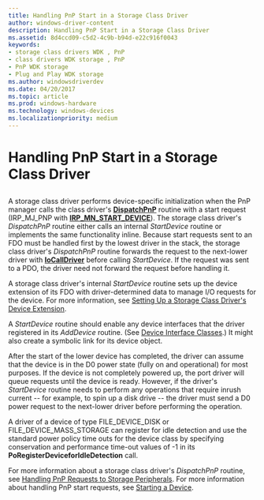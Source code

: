 ```yaml
---
title: Handling PnP Start in a Storage Class Driver
author: windows-driver-content
description: Handling PnP Start in a Storage Class Driver
ms.assetid: 8d4ccd09-c5d2-4c9b-b94d-e22c916f0043
keywords:
- storage class drivers WDK , PnP
- class drivers WDK storage , PnP
- PnP WDK storage
- Plug and Play WDK storage
ms.author: windowsdriverdev
ms.date: 04/20/2017
ms.topic: article
ms.prod: windows-hardware
ms.technology: windows-devices
ms.localizationpriority: medium
---
```


# Handling PnP Start in a Storage Class Driver


## <span id="ddk_handling_pnp_start_in_a_storage_class_driver_kg"></span><span id="DDK_HANDLING_PNP_START_IN_A_STORAGE_CLASS_DRIVER_KG"></span>


A storage class driver performs device-specific initialization when the PnP manager calls the class driver's [**DispatchPnP**](https://msdn.microsoft.com/library/windows/hardware/ff543341) routine with a start request (IRP\_MJ\_PNP with [**IRP\_MN\_START\_DEVICE**](https://msdn.microsoft.com/library/windows/hardware/ff551749)). The storage class driver's *DispatchPnP* routine either calls an internal *StartDevice* routine or implements the same functionality inline. Because start requests sent to an FDO must be handled first by the lowest driver in the stack, the storage class driver's *DispatchPnP* routine forwards the request to the next-lower driver with [**IoCallDriver**](https://msdn.microsoft.com/library/windows/hardware/ff548336) before calling *StartDevice*. If the request was sent to a PDO, the driver need not forward the request before handling it.

A storage class driver's internal *StartDevice* routine sets up the device extension of its FDO with driver-determined data to manage I/O requests for the device. For more information, see [Setting Up a Storage Class Driver's Device Extension](setting-up-a-storage-class-driver-s-device-extension.md).

A *StartDevice* routine should enable any device interfaces that the driver registered in its *AddDevice* routine. (See [Device Interface Classes](https://msdn.microsoft.com/library/windows/hardware/ff541339).) It might also create a symbolic link for its device object.

After the start of the lower device has completed, the driver can assume that the device is in the D0 power state (fully on and operational) for most purposes. If the device is not completely powered up, the port driver will queue requests until the device is ready. However, if the driver's *StartDevice* routine needs to perform any operations that require inrush current -- for example, to spin up a disk drive -- the driver must send a D0 power request to the next-lower driver before performing the operation.

A driver of a device of type FILE\_DEVICE\_DISK or FILE\_DEVICE\_MASS\_STORAGE can register for idle detection and use the standard power policy time outs for the device class by specifying conservation and performance time-out values of -1 in its **PoRegisterDeviceforIdleDetection** call.

For more information about a storage class driver's *DispatchPnP* routine, see [Handling PnP Requests to Storage Peripherals](handling-pnp-requests-to-storage-peripherals.md). For more information about handling PnP start requests, see [Starting a Device](https://msdn.microsoft.com/library/windows/hardware/ff563849).

 

 




